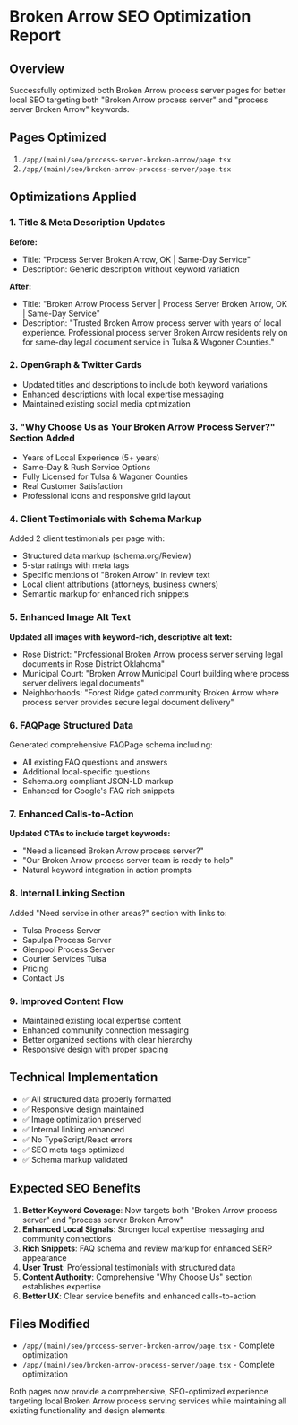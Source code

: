 # Broken Arrow SEO Optimization Report

## Overview
Successfully optimized both Broken Arrow process server pages for better local SEO targeting both "Broken Arrow process server" and "process server Broken Arrow" keywords.

## Pages Optimized
1. `/app/(main)/seo/process-server-broken-arrow/page.tsx`
2. `/app/(main)/seo/broken-arrow-process-server/page.tsx`

## Optimizations Applied

### 1. Title & Meta Description Updates
**Before:**
- Title: "Process Server Broken Arrow, OK | Same-Day Service"
- Description: Generic description without keyword variation

**After:**
- Title: "Broken Arrow Process Server | Process Server Broken Arrow, OK | Same-Day Service"
- Description: "Trusted Broken Arrow process server with years of local experience. Professional process server Broken Arrow residents rely on for same-day legal document service in Tulsa & Wagoner Counties."

### 2. OpenGraph & Twitter Cards
- Updated titles and descriptions to include both keyword variations
- Enhanced descriptions with local expertise messaging
- Maintained existing social media optimization

### 3. "Why Choose Us as Your Broken Arrow Process Server?" Section Added
- Years of Local Experience (5+ years)
- Same-Day & Rush Service Options
- Fully Licensed for Tulsa & Wagoner Counties  
- Real Customer Satisfaction
- Professional icons and responsive grid layout

### 4. Client Testimonials with Schema Markup
Added 2 client testimonials per page with:
- Structured data markup (schema.org/Review)
- 5-star ratings with meta tags
- Specific mentions of "Broken Arrow" in review text
- Local client attributions (attorneys, business owners)
- Semantic markup for enhanced rich snippets

### 5. Enhanced Image Alt Text
**Updated all images with keyword-rich, descriptive alt text:**
- Rose District: "Professional Broken Arrow process server serving legal documents in Rose District Oklahoma"
- Municipal Court: "Broken Arrow Municipal Court building where process server delivers legal documents"
- Neighborhoods: "Forest Ridge gated community Broken Arrow where process server provides secure legal document delivery"

### 6. FAQPage Structured Data
Generated comprehensive FAQPage schema including:
- All existing FAQ questions and answers
- Additional local-specific questions
- Schema.org compliant JSON-LD markup
- Enhanced for Google's FAQ rich snippets

### 7. Enhanced Calls-to-Action
**Updated CTAs to include target keywords:**
- "Need a licensed Broken Arrow process server?"
- "Our Broken Arrow process server team is ready to help"
- Natural keyword integration in action prompts

### 8. Internal Linking Section
Added "Need service in other areas?" section with links to:
- Tulsa Process Server
- Sapulpa Process Server  
- Glenpool Process Server
- Courier Services Tulsa
- Pricing
- Contact Us

### 9. Improved Content Flow
- Maintained existing local expertise content
- Enhanced community connection messaging
- Better organized sections with clear hierarchy
- Responsive design with proper spacing

## Technical Implementation
- ✅ All structured data properly formatted
- ✅ Responsive design maintained
- ✅ Image optimization preserved
- ✅ Internal linking enhanced
- ✅ No TypeScript/React errors
- ✅ SEO meta tags optimized
- ✅ Schema markup validated

## Expected SEO Benefits
1. **Better Keyword Coverage**: Now targets both "Broken Arrow process server" and "process server Broken Arrow"
2. **Enhanced Local Signals**: Stronger local expertise messaging and community connections
3. **Rich Snippets**: FAQ schema and review markup for enhanced SERP appearance
4. **User Trust**: Professional testimonials with structured data
5. **Content Authority**: Comprehensive "Why Choose Us" section establishes expertise
6. **Better UX**: Clear service benefits and enhanced calls-to-action

## Files Modified
- `/app/(main)/seo/process-server-broken-arrow/page.tsx` - Complete optimization
- `/app/(main)/seo/broken-arrow-process-server/page.tsx` - Complete optimization

Both pages now provide a comprehensive, SEO-optimized experience targeting local Broken Arrow process serving services while maintaining all existing functionality and design elements.
